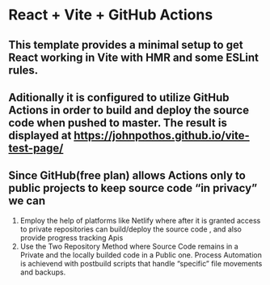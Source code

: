 # React + Vite + GitHub Actions

## This template provides a minimal setup to get React working in Vite with HMR and some ESLint rules.

## Aditionally it is configured to utilize GitHub Actions in order to build and deploy the source code when pushed to master. The result is displayed at https://johnpothos.github.io/vite-test-page/

## Since GitHub(free plan) allows Actions only to public projects to keep source code “in privacy” we can

1. Employ the help of platforms like Netlify where after it is granted access to private repositories can build/deploy the source code , and also provide progress tracking Apis
2. Use the Two Repository Method where Source Code remains in a Private and the locally builded code in a Public one. Process Automation is achievend with postbuild scripts that handle “specific” file movements and backups.
